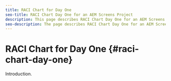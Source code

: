 ```yaml
---
title: RACI Chart for Day One
seo-title: RACI Chart Day One for an AEM Screens Project
description: This page describes RACI Chart Day One for an AEM Screens Project
seo-description: The page describes RACI Chart Day One for an AEM Screens Project
---
```


# RACI Chart for Day One {#raci-chart-day-one}

Introduction.